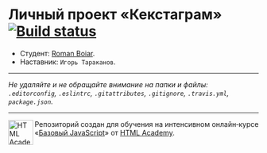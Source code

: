 ﻿# Личный проект «Кекстаграм» [![Build status][travis-image]][travis-url]

* Студент: [Roman Boiar](https://up.htmlacademy.ru/javascript/11/user/221412).
* Наставник: `Игорь Тараканов`.

---

_Не удаляйте и не обращайте внимание на папки и файлы:_<br>
_`.editorconfig`, `.eslintrc`, `.gitattributes`, `.gitignore`, `.travis.yml`, `package.json`._

---

<a href="https://htmlacademy.ru/intensive/javascript"><img align="left" width="50" height="50" title="HTML Academy" src="https://up.htmlacademy.ru/static/img/intensive/javascript/logo-for-github.svg"></a>

Репозиторий создан для обучения на интенсивном онлайн‑курсе «[Базовый JavaScript](https://htmlacademy.ru/intensive/javascript)» от [HTML Academy](https://htmlacademy.ru).

[travis-image]: https://travis-ci.org/htmlacademy-javascript/221412-kekstagram.svg?branch=master
[travis-url]: https://travis-ci.org/htmlacademy-javascript/221412-kekstagram
